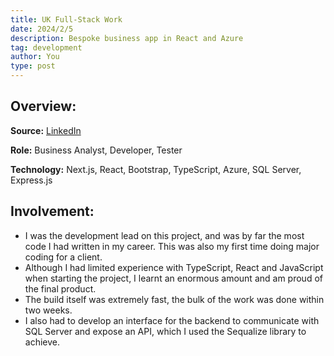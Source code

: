 ```yaml
---
title: UK Full-Stack Work
date: 2024/2/5
description: Bespoke business app in React and Azure
tag: development
author: You
type: post
---
```


## Overview:


**Source:** [LinkedIn](https://www.linkedin.com/posts/enercloud_enerclouds-first-international-client-weve-activity-7160862606453264384-YubJ)

**Role:** Business Analyst, Developer, Tester

**Technology:** Next.js, React, Bootstrap, TypeScript, Azure, SQL Server, Express.js 


## Involvement:

* I was the development lead on this project, and was by far the most code I had written in my career. This was also my first time doing major coding for a client. 
* Although I had limited experience with TypeScript, React and JavaScript when starting the project, I learnt an enormous amount and am proud of the final product. 
* The build itself was extremely fast, the bulk of the work was done within two weeks. 
* I also had to develop an interface for the backend to communicate with SQL Server and expose an API, which I used the Sequalize library to achieve. 